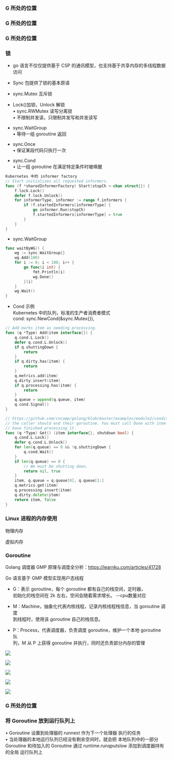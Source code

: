 ### G 所处的位置







### 

### G 所处的位置

### G 所处的位置

### 锁

- go 语言不仅仅提供基于 CSP 的通讯模型，也支持基于共享内存的多线程数据访问  

- Sync 包提供了锁的基本原语  

- sync.Mutex 互斥锁  

- Lock()加锁，Unlock 解锁  
  • sync.RWMutex 读写分离锁  
  • 不限制并发读，只限制并发写和并发读写  

- sync.WaitGroup  
  • 等待一组 goroutine 返回  

- sync.Once  
  • 保证某段代码只执行一次  

- sync.Cond  
  • 让一组 goroutine 在满足特定条件时被唤醒

```go
Kubernetes 中的 informer factory
// Start initializes all requested informers.
func (f *sharedInformerFactory) Start(stopCh <-chan struct{}) {
    f.lock.Lock()
    defer f.lock.Unlock()
    for informerType, informer := range f.informers {
        if !f.startedInformers[informerType] {
            go informer.Run(stopCh)
            f.startedInformers[informerType] = true
        }
    }
}
```

- sync.WaitGroup

```go
func waitByWG() {
    wg := sync.WaitGroup{}
    wg.Add(100)
    for i := 0; i < 100; i++ {
        go func(i int) {
            fmt.Println(i)
            wg.Done()
        }(i)
    }
    wg.Wait()
}
```

- Cond 示例  
  Kubernetes 中的队列，标准的生产者消费者模式  
  cond: sync.NewCond(&sync.Mutex{}),

```go
// Add marks item as needing processing.
func (q *Type) Add(item interface{}) {
    q.cond.L.Lock()
    defer q.cond.L.Unlock()
    if q.shuttingDown {
        return
    }
    if q.dirty.has(item) {
        return
    }
    q.metrics.add(item)
    q.dirty.insert(item)
    if q.processing.has(item) {
        return
    }
    q.queue = append(q.queue, item)
    q.cond.Signal()
}
```

```go
// https://github.com/cncamp/golang/blob/master/examples/module2/condition/main.go// Get blocks until it can return an item to be processed. If shutdown = true,
// the caller should end their goroutine. You must call Done with item when you
// have finished processing it.
func (q *Type) Get() (item interface{}, shutdown bool) {
    q.cond.L.Lock()
    defer q.cond.L.Unlock()
    for len(q.queue) == 0 && !q.shuttingDown {
        q.cond.Wait()
    }
    if len(q.queue) == 0 {
        // We must be shutting down.
        return nil, true
    }
    item, q.queue = q.queue[0], q.queue[1:]
    q.metrics.get(item)
    q.processing.insert(item)
    q.dirty.delete(item)
    return item, false
}
```

### Linux 进程的内存使用

物理内存

虚拟内存

### Goroutine

Golang 调度器 GMP 原理与调度全分析：https://learnku.com/articles/41728

Go 语言基于 GMP 模型实现用户态线程  

- G：表示 goroutine，每个 goroutine 都有自己的栈空间，定时器，  
  初始化的栈空间在 2k 左右，空间会随着需求增长。  --cpu数量对应

- M：Machine，抽象化代表内核线程，记录内核线程栈信息，当 goroutine 调度  
  到线程时，使用该 goroutine 自己的栈信息。  

- P：Process，代表调度器，负责调度 goroutine，维护一个本地 goroutine 队  
  列，M 从 P 上获得 goroutine 并执行，同时还负责部分内存的管理

![](D:\code\project\images\0082d916db82f500ffc8289fdbecb258b61fc574.png)

![](D:\code\project\images\2022-03-13-10-41-16-image.png)

![](D:\code\project\images\2022-03-13-11-08-04-image.png)

![](D:\code\project\images\2022-03-13-11-09-48-image.png)

![](D:\code\project\images\2022-03-13-11-10-41-image.png)

### G 所处的位置



### 将 Goroutine 放到运行队列上

• Goroutine 设置到处理器的 runnext 作为下一个处理器 执行的任务  
• 当处理器的本地运行队列已经没有剩余空间时，就会把  本地队列中的一部分 Goroutine 和待加入的 Goroutine  通过 runtime.runqputslow 添加到调度器持有的全局  运行队列上


